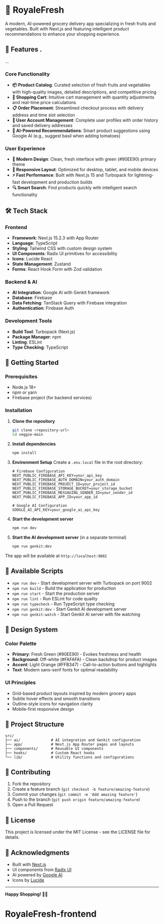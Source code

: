 # 🥬 RoyaleFresh


A modern, AI-powered grocery delivery app specializing in fresh fruits and vegetables. Built with Next.js and featuring intelligent product recommendations to enhance your shopping experience.

## 🌟 Features .

...

### Core Functionality

- **📦 Product Catalog**: Curated selection of fresh fruits and vegetables with high-quality images, detailed descriptions, and competitive pricing
- **🛒 Shopping Cart**: Intuitive cart management with quantity adjustments and real-time price calculations
- **📋 Order Placement**: Streamlined checkout process with delivery address and time slot selection
- **👤 User Account Management**: Complete user profiles with order history and saved delivery addresses
- **🤖 AI-Powered Recommendations**: Smart product suggestions using Google AI (e.g., suggest basil when adding tomatoes)

### User Experience

- **🎨 Modern Design**: Clean, fresh interface with green (#90EE90) primary theme
- **📱 Responsive Layout**: Optimized for desktop, tablet, and mobile devices
- **⚡ Fast Performance**: Built with Next.js 15 and Turbopack for lightning-fast development and production builds
- **🔍 Smart Search**: Find products quickly with intelligent search functionality

## 🛠️ Tech Stack

### Frontend

- **Framework**: Next.js 15.2.3 with App Router
- **Language**: TypeScript
- **Styling**: Tailwind CSS with custom design system
- **UI Components**: Radix UI primitives for accessibility
- **Icons**: Lucide React
- **State Management**: Zustand
- **Forms**: React Hook Form with Zod validation

### Backend & AI

- **AI Integration**: Google AI with Genkit framework
- **Database**: Firebase
- **Data Fetching**: TanStack Query with Firebase integration
- **Authentication**: Firebase Auth

### Development Tools

- **Build Tool**: Turbopack (Next.js)
- **Package Manager**: npm
- **Linting**: ESLint
- **Type Checking**: TypeScript

## 🚀 Getting Started

### Prerequisites

- Node.js 18+
- npm or yarn
- Firebase project (for backend services)

### Installation

1. **Clone the repository**

   ```bash
   git clone <repository-url>
   cd veggie-main
   ```

2. **Install dependencies**

   ```bash
   npm install
   ```

3. **Environment Setup**
   Create a `.env.local` file in the root directory:

   ```env
   # Firebase Configuration
   NEXT_PUBLIC_FIREBASE_API_KEY=your_api_key
   NEXT_PUBLIC_FIREBASE_AUTH_DOMAIN=your_auth_domain
   NEXT_PUBLIC_FIREBASE_PROJECT_ID=your_project_id
   NEXT_PUBLIC_FIREBASE_STORAGE_BUCKET=your_storage_bucket
   NEXT_PUBLIC_FIREBASE_MESSAGING_SENDER_ID=your_sender_id
   NEXT_PUBLIC_FIREBASE_APP_ID=your_app_id

   # Google AI Configuration
   GOOGLE_AI_API_KEY=your_google_ai_api_key
   ```

4. **Start the development server**

   ```bash
   npm run dev
   ```

5. **Start the AI development server** (in a separate terminal)
   ```bash
   npm run genkit:dev
   ```

The app will be available at `http://localhost:9002`

## 📝 Available Scripts

- `npm run dev` - Start development server with Turbopack on port 9002
- `npm run build` - Build the application for production
- `npm run start` - Start the production server
- `npm run lint` - Run ESLint for code quality
- `npm run typecheck` - Run TypeScript type checking
- `npm run genkit:dev` - Start Genkit AI development server
- `npm run genkit:watch` - Start Genkit AI server with file watching

## 🎨 Design System

### Color Palette

- **Primary**: Fresh Green (#90EE90) - Evokes freshness and health
- **Background**: Off-white (#FAFAFA) - Clean backdrop for product images
- **Accent**: Light Orange (#FFB347) - Call-to-action buttons and highlights
- **Text**: Modern sans-serif fonts for optimal readability

### UI Principles

- Grid-based product layouts inspired by modern grocery apps
- Subtle hover effects and smooth transitions
- Outline-style icons for navigation clarity
- Mobile-first responsive design

## 📁 Project Structure

```
src/
├── ai/              # AI integration and Genkit configuration
├── app/             # Next.js App Router pages and layouts
├── components/      # Reusable UI components
├── hooks/           # Custom React hooks
└── lib/             # Utility functions and configurations
```

## 🤝 Contributing

1. Fork the repository
2. Create a feature branch (`git checkout -b feature/amazing-feature`)
3. Commit your changes (`git commit -m 'Add amazing feature'`)
4. Push to the branch (`git push origin feature/amazing-feature`)
5. Open a Pull Request

## 📄 License

This project is licensed under the MIT License - see the LICENSE file for details.

## 🙏 Acknowledgments

- Built with [Next.js](https://nextjs.org/)
- UI components from [Radix UI](https://www.radix-ui.com/)
- AI powered by [Google AI](https://ai.google.dev/)
- Icons by [Lucide](https://lucide.dev/)

---

**Happy Shopping! 🛒🥕**

# RoyaleFresh-frontend
